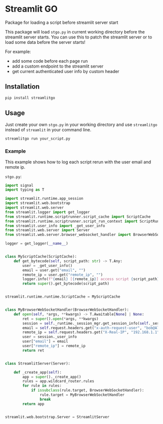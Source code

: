 # Streamlit GO

Package for loading a script before streamlit server start

This package will load `stgo.py` in current working directory before the streamlit server starts. You can use this to patch the streamlit server or to load some data before the server starts!

For example:

- add some code before each page run
- add a custom endpoint to the streamlit server
- get current authenticated user info by custom header

## Installation

```bash
pip install streamlitgo
```

## Usage

Just create your own `stgo.py` in your working directory and use `streamlitgo` instead of `streamlit` in your command line.

```bash
streamlitgo run your_script.py
```

### Example

This example shows how to log each script rerun with the user email and remote ip.


`stgo.py`:

```python
import signal
import typing as T

import streamlit.runtime.app_session
import streamlit.web.bootstrap
import streamlit.web.server
from streamlit.logger import get_logger
from streamlit.runtime.scriptrunner.script_cache import ScriptCache
from streamlit.runtime.scriptrunner.script_run_context import ScriptRunContext
from streamlit.user_info import _get_user_info
from streamlit.web.server import Server
from streamlit.web.server.browser_websocket_handler import BrowserWebSocketHandler

logger = get_logger(__name__)


class MyScriptCache(ScriptCache):
    def get_bytecode(self, script_path: str) -> T.Any:
        user = _get_user_info()
        email = user.get("email", "")
        remote_ip = user.get("remote_ip", "")
        logger.info(f"{email} [{remote_ip}] access script {script_path}")
        return super().get_bytecode(script_path)


streamlit.runtime.runtime.ScriptCache = MyScriptCache


class MyBrowserWebSocketHandler(BrowserWebSocketHandler):
    def open(self, *args, **kwargs) -> T.Awaitable[None] | None:
        ret = super().open(*args, **kwargs)
        session = self._runtime._session_mgr.get_session_info(self._session_id).session
        email = self.request.headers.get("x-auth-request-user", "bob@Alice.com")
        remote_ip = self.request.headers.get("X-Real-IP", "192.168.1.1")
        user = session._user_info
        user["email"] = email
        user["remote_ip"] = remote_ip
        return ret


class StreamlitServer(Server):

    def _create_app(self):
        app = super()._create_app()
        rules = app.wildcard_router.rules
        for rule in rules:
            if issubclass(rule.target, BrowserWebSocketHandler):
                rule.target = MyBrowserWebSocketHandler
                break
        return app


streamlit.web.bootstrap.Server = StreamlitServer
```

